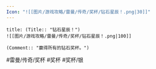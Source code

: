 ```yaml
---
Icon: "![[图片/游戏攻略/雷曼/传奇/奖杯/钻石星辰！.png|30]]"
---
```

```ad-common-silver-trophy
title: (Title:: "钻石星辰！")
![[图片/游戏攻略/雷曼/传奇/奖杯/钻石星辰！.png|100]]

(Comment:: "赢得所有的钻石奖杯。")
```

#雷曼/传奇/奖杯 #奖杯 #奖杯/银
